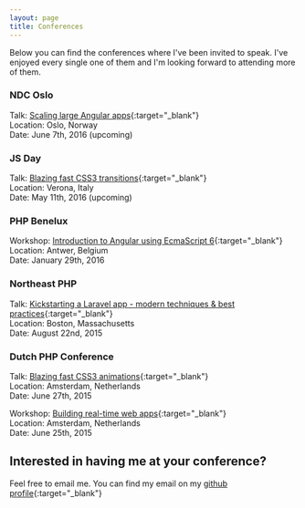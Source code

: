 ```yaml
---
layout: page
title: Conferences
---
```


Below you can find the conferences where I've been invited to speak. I've enjoyed every single one of them and I'm looking forward to attending more of them.


### NDC Oslo
Talk: [Scaling large Angular apps](/2016/03/24/ndc-oslo-angular/){:target="_blank"}  
Location: Oslo, Norway  
Date: June 7th, 2016 (upcoming)


### JS Day

Talk: [Blazing fast CSS3 transitions](http://2016.jsday.it/talk/blazing-fast-css3-transitions/){:target="_blank"}  
Location: Verona, Italy  
Date: May 11th, 2016 (upcoming)


### PHP Benelux

Workshop: [Introduction to Angular using EcmaScript 6](https://conference.phpbenelux.eu/2016/talk/introduction-to-angular-using-ecmascript-6/){:target="_blank"}  
Location: Antwer, Belgium  
Date: January 29th, 2016


### Northeast PHP

Talk: [Kickstarting a Laravel app - modern techniques & best practices](http://2015.northeastphp.org/session/kickstarting-a-laravel-application-using-modern-techniques-and-common-best-practices/){:target="_blank"}  
Location: Boston, Massachusetts  
Date: August 22nd, 2015


### Dutch PHP Conference

Talk: [Blazing fast CSS3 animations](https://joind.in/event/dutch-php-conference-2015/blazing-fast-css3-animations){:target="_blank"}  
Location: Amsterdam, Netherlands  
Date: June 27th, 2015


Workshop: [Building real-time web apps](https://joind.in/event/dutch-php-conference-2015/building-realtime-web-apps){:target="_blank"}  
Location: Amsterdam, Netherlands  
Date: June 25th, 2015


## Interested in having me at your conference?

Feel free to email me. You can find my email on my [github profile](https://github.com/jadjoubran){:target="_blank"}